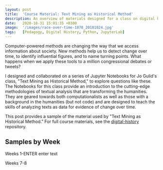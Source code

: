 ```yaml
---
layout: post
title:  'Course Material: Text Mining as Historical Method'
description: An overview of materials designed for a class on digital history, with links to the full course. 
date:   2020-10-31 15:01:35 +0300
image:  '/images/race-over-time-1870_20101024.jpg'
tags:   [Pedagogy, Digital History, Python, JupyterLab]
---
```

Computer-powered methods are changing the way that we access information about society. New methods help us to detect change over time, to identify influential figures, and to name turning points. What happens when we apply these tools to a million congressional debates or tweets?  

I designed and collaborated on a series of Jupyter Notebooks for Jo Gulid's class, "Text Mining as Historical Method," to explore questions like these. The Notebooks for this class provide an introduction to the cutting-edge methodologies of textual analysis that are transforming the humanities. They are geared towards both computationalists as well as those with a background in the humanities (but not code) and are designed to teach the skills of analyzing texts as data for evidence of change over time. 

This post provides a sample of the material used by "Text Mining as Historical Method." For full course materials, see the [digital-history](https://github.com/stephbuon/digital-history) repository. 

## Samples by Week

Weeks 1-ENTER
enter text

Weeks 7-8
